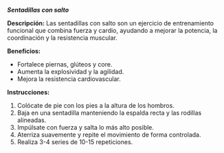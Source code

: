 ***Sentadillas con salto***

**Descripción:**
 Las sentadillas con salto son un ejercicio de entrenamiento funcional que combina fuerza y cardio, ayudando a mejorar la potencia, la coordinación y la resistencia muscular.

**Beneficios:**

- Fortalece piernas, glúteos y core.
- Aumenta la explosividad y la agilidad.
- Mejora la resistencia cardiovascular.

**Instrucciones:**

1. Colócate de pie con los pies a la altura de los hombros.
2. Baja en una sentadilla manteniendo la espalda recta y las rodillas alineadas.
3. Impúlsate con fuerza y salta lo más alto posible.
4. Aterriza suavemente y repite el movimiento de forma controlada.
5. Realiza 3-4 series de 10-15 repeticiones.
